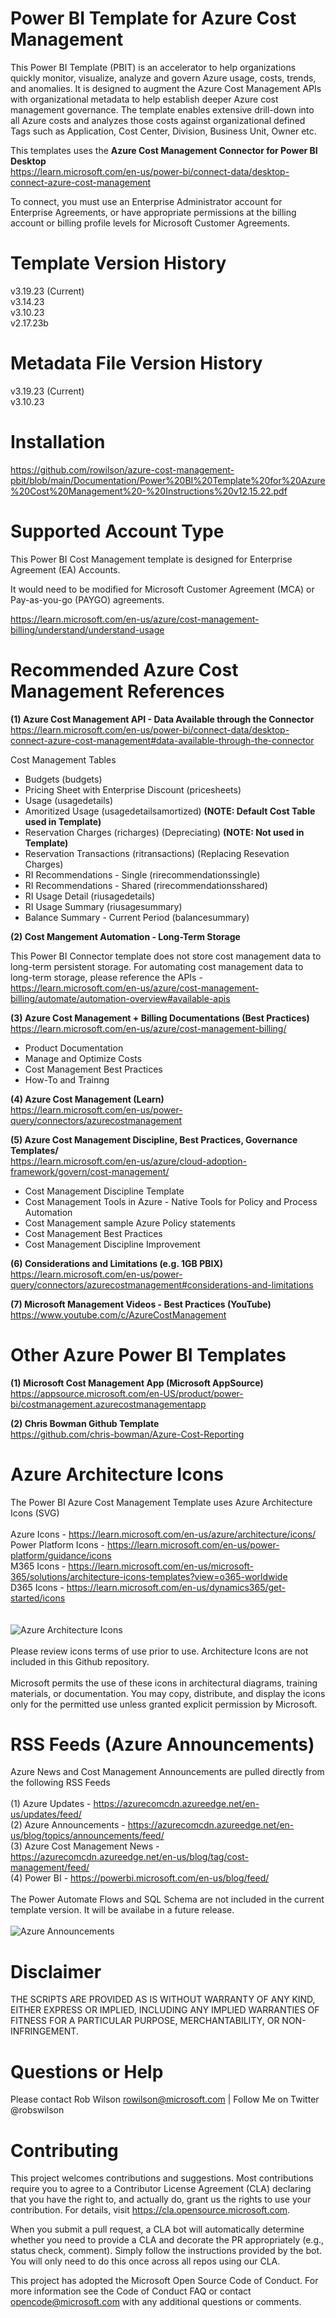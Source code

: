 # Power BI Template for Azure Cost Management
This Power BI Template (PBIT) is an accelerator to help organizations quickly monitor, visualize, analyze and govern Azure usage, costs, trends, and anomalies. It is designed to augment the Azure Cost Management APIs with organizational metadata to help establish deeper Azure cost management governance. The template enables extensive drill-down into all Azure costs and analyzes those costs against organizational defined Tags such as Application, Cost Center, Division, Business Unit, Owner etc.

This templates uses the <strong>Azure Cost Management Connector for Power BI Desktop</strong><br>
https://learn.microsoft.com/en-us/power-bi/connect-data/desktop-connect-azure-cost-management

To connect, you must use an Enterprise Administrator account for Enterprise Agreements, or have appropriate permissions at the billing account or billing profile levels for Microsoft Customer Agreements.

# Template Version History
v3.19.23 (Current)<br>
v3.14.23<br>
v3.10.23<br>
v2.17.23b<br>

# Metadata File Version History
v3.19.23 (Current)<br>
v3.10.23<br>

# Installation
https://github.com/rowilson/azure-cost-management-pbit/blob/main/Documentation/Power%20BI%20Template%20for%20Azure%20Cost%20Management%20-%20Instructions%20v12.15.22.pdf

# Supported Account Type

This Power BI Cost Management template is designed for Enterprise Agreement (EA) Accounts.  

It would need to be modified for Microsoft Customer Agreement (MCA) or Pay-as-you-go (PAYGO) agreements.

https://learn.microsoft.com/en-us/azure/cost-management-billing/understand/understand-usage


# Recommended Azure Cost Management References 

<strong>(1) Azure Cost Management API - Data Available through the Connector</strong><br>
https://learn.microsoft.com/en-us/power-bi/connect-data/desktop-connect-azure-cost-management#data-available-through-the-connector

Cost Management Tables
- Budgets (budgets)
- Pricing Sheet with Enterprise Discount (pricesheets)
- Usage (usagedetails)
- Amoritized Usage (usagedetailsamortized) <strong>(NOTE: Default Cost Table used in Template)</strong>
- Reservation Charges (richarges) (Depreciating) <strong>(NOTE: Not used in Template)</strong>
- Reservation Transactions (ritransactions) (Replacing Resevation Charges)
- RI Recommendations - Single (rirecommendationssingle)
- RI Recommendations - Shared (rirecommendationsshared)
- RI Usage Detail (riusagedetails)
- RI Usage Summary (riusagesummary)
- Balance Summary - Current Period (balancesummary)

<strong>(2) Cost Mangement Automation - Long-Term Storage</strong><br>

This Power BI Connector template does not store cost management data to long-term persistent storage. For automating cost management data to long-term storage, please reference the APIs -
https://learn.microsoft.com/en-us/azure/cost-management-billing/automate/automation-overview#available-apis

<strong>(3) Azure Cost Management + Billing Documentations (Best Practices)</strong><br>
https://learn.microsoft.com/en-us/azure/cost-management-billing/

- Product Documentation
- Manage and Optimize Costs
- Cost Management Best Practices
- How-To and Trainng

<strong>(4) Azure Cost Management (Learn)</strong><br>
https://learn.microsoft.com/en-us/power-query/connectors/azurecostmanagement

<strong>(5) Azure Cost Management Discipline, Best Practices, Governance Templates/</strong><br>
https://learn.microsoft.com/en-us/azure/cloud-adoption-framework/govern/cost-management/

- Cost Management Discipline Template
- Cost Management Tools in Azure - Native Tools for Policy and Process Automation
- Cost Management sample Azure Policy statements
- Cost Management Best Practices
- Cost Management Discipline Improvement

<strong>(6) Considerations and Limitations (e.g. 1GB PBIX)</strong><br>
https://learn.microsoft.com/en-us/power-query/connectors/azurecostmanagement#considerations-and-limitations

<strong>(7) Microsoft Management Videos - Best Practices (YouTube)</strong><br>
https://www.youtube.com/c/AzureCostManagement

# Other Azure Power BI Templates 
<strong>(1) Microsoft Cost Management App (Microsoft AppSource)</strong><br>
https://appsource.microsoft.com/en-US/product/power-bi/costmanagement.azurecostmanagementapp

<strong>(2) Chris Bowman Github Template </strong><br>
https://github.com/chris-bowman/Azure-Cost-Reporting

# Azure Architecture Icons 
The Power BI Azure Cost Management Template uses Azure Architecture Icons (SVG)<br><br>
Azure Icons - https://learn.microsoft.com/en-us/azure/architecture/icons/<br>
Power Platform Icons - https://learn.microsoft.com/en-us/power-platform/guidance/icons<br>
M365 Icons - https://learn.microsoft.com/en-us/microsoft-365/solutions/architecture-icons-templates?view=o365-worldwide<br>
D365 Icons - https://learn.microsoft.com/en-us/dynamics365/get-started/icons<br>
<br><br>
<img src="https://github.com/rowilson/azure-cost-management-pbit/blob/main/Images/Dashboard%20-%20Architecture%20Icons.png" alt="Azure Architecture Icons">
<br><br>
Please review icons terms of use prior to use. Architecture Icons are not included in this Github repository.<br>
<br>
Microsoft permits the use of these icons in architectural diagrams, training materials, or documentation. You may copy, distribute, and display the icons only for the permitted use unless granted explicit permission by Microsoft.

# RSS Feeds (Azure Announcements) 
Azure News and Cost Management Announcements are pulled directly from the following RSS Feeds
<br><br>
(1) Azure Updates - https://azurecomcdn.azureedge.net/en-us/updates/feed/
<br>
(2) Azure Announcements - https://azurecomcdn.azureedge.net/en-us/blog/topics/announcements/feed/
<br>
(3) Azure Cost Management News - https://azurecomcdn.azureedge.net/en-us/blog/tag/cost-management/feed/
<br>
(4) Power BI - https://powerbi.microsoft.com/en-us/blog/feed/
<br><br>
The Power Automate Flows and SQL Schema are not included in the current template version. It will be availabe in a future release.
<br><br>
<img src="https://github.com/rowilson/azure-cost-management-pbit/blob/main/Images/Dashboard%20-%20Announcements.png" alt="Azure Announcements">
<br>
# Disclaimer
THE SCRIPTS ARE PROVIDED AS IS WITHOUT WARRANTY OF ANY KIND, EITHER EXPRESS OR IMPLIED, INCLUDING ANY IMPLIED WARRANTIES OF FITNESS FOR A PARTICULAR PURPOSE, MERCHANTABILITY, OR NON-INFRINGEMENT.

# Questions or Help 
Please contact Rob Wilson rowilson@microsoft.com | Follow Me on Twitter @robswilson

# Contributing
This project welcomes contributions and suggestions. Most contributions require you to agree to a Contributor License Agreement (CLA) declaring that you have the right to, and actually do, grant us the rights to use your contribution. For details, visit https://cla.opensource.microsoft.com.

When you submit a pull request, a CLA bot will automatically determine whether you need to provide a CLA and decorate the PR appropriately (e.g., status check, comment). Simply follow the instructions provided by the bot. You will only need to do this once across all repos using our CLA.

This project has adopted the Microsoft Open Source Code of Conduct. For more information see the Code of Conduct FAQ or contact opencode@microsoft.com with any additional questions or comments.
